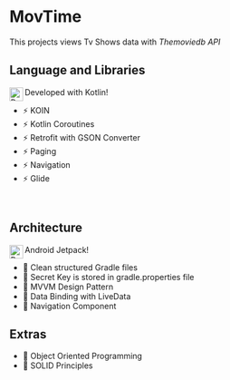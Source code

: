 # MovTime

This projects views Tv Shows data with *Themoviedb API*
<br />

## Language and Libraries
<img align="left" alt="Deno" width="24px" src="https://user-images.githubusercontent.com/6463980/28998869-97bca9dc-7a03-11e7-8a95-3bbe9c1f7926.png"/> Developed with Kotlin!

- ⚡ KOIN
- ⚡ Kotlin Coroutines
- ⚡ Retrofit with GSON Converter
- ⚡ Paging
- ⚡ Navigation
- ⚡ Glide
<br />

## Architecture

<img align="left" alt="Deno" width="24" src="https://4.bp.blogspot.com/-NnAkV5vpYuw/XNMYF4RtLvI/AAAAAAAAI70/kdgLm3cnTO4FB4rUC0v9smscN3zHJPlLgCLcBGAs/s1600/Jetpack_logo%2B%25282%2529.png"/> Android Jetpack!

- 📐 Clean structured Gradle files
- 📐︎ Secret Key is stored in gradle.properties file
- 📐︎ MVVM Design Pattern
- 📐︎ Data Binding with LiveData
- 📐︎ Navigation Component


## Extras
- 💪 Object Oriented Programming
- 💪 SOLID Principles
<br />
